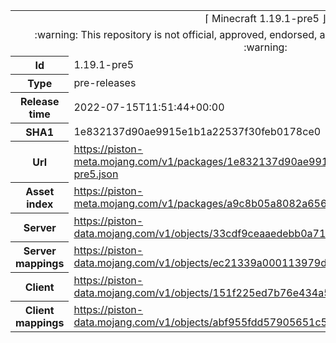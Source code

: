 <html><table>
<tr><td colspan="2" align="center"><img width="0" height="0"><br/>⌈ Minecraft 1.19.1-pre5 ⌋<br/><img width="0" height="0"></td></tr>
<tr><td colspan="2" align="center"><img width="0" height="0"><br/>
:warning: This repository is not official, approved, endorsed, associated or connected with Mojang :warning:
<br/><img width="0" height="0"></td></tr>
<tr><th>Id</th><td>1.19.1-pre5</td></tr>
<tr><th>Type</th><td>pre-releases</td></tr>
<tr><th>Release time</th><td>2022-07-15T11:51:44+00:00</td></tr>
<tr><th>SHA1</th><td>1e832137d90ae9915e1b1a22537f30feb0178ce0</td></tr>
<tr><th>Url</th><td><a href="https://piston-meta.mojang.com/v1/packages/1e832137d90ae9915e1b1a22537f30feb0178ce0/1.19.1-pre5.json">https://piston-meta.mojang.com/v1/packages/1e832137d90ae9915e1b1a22537f30feb0178ce0/1.19.1-pre5.json</a></td></tr>
<tr><th>Asset index</th><td><a href="https://piston-meta.mojang.com/v1/packages/a9c8b05a8082a65678beda6dfa2b8f21fa627bce/1.19.json">https://piston-meta.mojang.com/v1/packages/a9c8b05a8082a65678beda6dfa2b8f21fa627bce/1.19.json</a></td></tr>
<tr><th>Server</th><td><a href="https://piston-data.mojang.com/v1/objects/33cdf9ceaaedebb0a71ca5f4d85d4e7198c09b8e/server.jar">https://piston-data.mojang.com/v1/objects/33cdf9ceaaedebb0a71ca5f4d85d4e7198c09b8e/server.jar</a></td></tr>
<tr><th>Server mappings</th><td><a href="https://piston-data.mojang.com/v1/objects/ec21339a000113979d329583cfddd5500afcbc63/server.txt">https://piston-data.mojang.com/v1/objects/ec21339a000113979d329583cfddd5500afcbc63/server.txt</a></td></tr>
<tr><th>Client</th><td><a href="https://piston-data.mojang.com/v1/objects/151f225ed7b76e434a5da19a0bc9d094699f1323/client.jar">https://piston-data.mojang.com/v1/objects/151f225ed7b76e434a5da19a0bc9d094699f1323/client.jar</a></td></tr>
<tr><th>Client mappings</th><td><a href="https://piston-data.mojang.com/v1/objects/abf955fdd57905651c59f2fb4fb6bc5cecaea302/client.txt">https://piston-data.mojang.com/v1/objects/abf955fdd57905651c59f2fb4fb6bc5cecaea302/client.txt</a></td></tr>
</table></html>